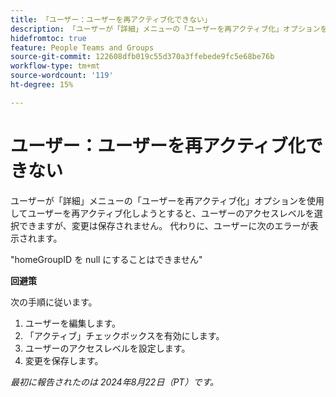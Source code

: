 ```yaml
---
title: 「ユーザー：ユーザーを再アクティブ化できない」
description: 「ユーザーが「詳細」メニューの「ユーザーを再アクティブ化」オプションを使用してユーザーを再アクティブ化しようとすると、ユーザーのアクセスレベルを選択できますが、変更は保存されません。 代わりに、エラーがユーザーに表示されます。 回避策はあります。」
hidefromtoc: true
feature: People Teams and Groups
source-git-commit: 122608dfb019c55d370a3ffebede9fc5e68be76b
workflow-type: tm+mt
source-wordcount: '119'
ht-degree: 15%

---
```



# ユーザー：ユーザーを再アクティブ化できない

ユーザーが「詳細」メニューの「ユーザーを再アクティブ化」オプションを使用してユーザーを再アクティブ化しようとすると、ユーザーのアクセスレベルを選択できますが、変更は保存されません。 代わりに、ユーザーに次のエラーが表示されます。

&quot;homeGroupID を null にすることはできません&quot;

**回避策**

次の手順に従います。

1. ユーザーを編集します。
1. 「アクティブ」チェックボックスを有効にします。
1. ユーザーのアクセスレベルを設定します。
1. 変更を保存します。

_最初に報告されたのは 2024年8月22日（PT）です。_
